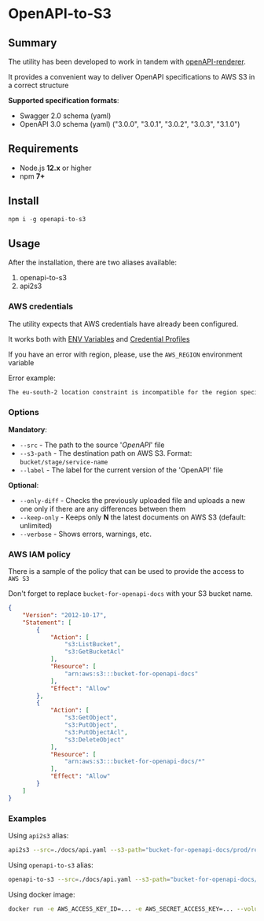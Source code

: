 # OpenAPI-to-S3


## Summary
The utility has been developed to work in tandem with [openAPI-renderer](https://github.com/velmie/openAPI-renderer). 

It provides a convenient way to deliver OpenAPI specifications to AWS S3 in a correct structure

**Supported specification formats**:
* Swagger 2.0 schema (yaml)
* OpenAPI 3.0 schema (yaml) ("3.0.0", "3.0.1", "3.0.2", "3.0.3", "3.1.0")

## Requirements

* Node.js **12.x** or higher
* npm **7+**

## Install

```js
npm i -g openapi-to-s3
```

## Usage

After the installation, there are two aliases available:

1. openapi-to-s3
2. api2s3

### AWS credentials

The utility expects that AWS credentials have already been configured.

It works both with [ENV Variables](https://docs.aws.amazon.com/sdk-for-php/v3/developer-guide/guide_credentials_environment.html) and [Credential Profiles](https://docs.aws.amazon.com/sdk-for-php/v3/developer-guide/guide_credentials_profiles.html) 

If you have an error with region, please, use the ``AWS_REGION`` environment variable

Error example:
```bash
The eu-south-2 location constraint is incompatible for the region specific endpoint this request was sent to.
```

### Options

**Mandatory**:

* ``--src`` - The path to the source '*OpenAPI*' file
* ``--s3-path`` - The destination path on AWS S3. Format: ``bucket/stage/service-name``
* ``--label`` - The label for the current version of the 'OpenAPI' file

**Optional**:

* ``--only-diff`` - Checks the previously uploaded file and uploads a new one only if there are any differences between them
* ``--keep-only`` - Keeps only **N** the latest documents on AWS S3 (default: unlimited)
* ``--verbose`` - Shows errors, warnings, etc.

### AWS IAM policy

There is a sample of the policy that can be used to provide the access to ``AWS S3``

Don't forget to replace ``bucket-for-openapi-docs`` with your S3 bucket name.

```JSON
{
    "Version": "2012-10-17",
    "Statement": [
        {
            "Action": [
                "s3:ListBucket",
                "s3:GetBucketAcl"
            ],
            "Resource": [
                "arn:aws:s3:::bucket-for-openapi-docs"
            ],
            "Effect": "Allow"
        },
        {
            "Action": [
                "s3:GetObject",
                "s3:PutObject",
                "s3:PutObjectAcl",
                "s3:DeleteObject"
            ],
            "Resource": [
                "arn:aws:s3:::bucket-for-openapi-docs/*"
            ],
            "Effect": "Allow"
        }
    ]
}
````

### Examples

Using ``api2s3`` alias: 
```bash
api2s3 --src=./docs/api.yaml --s3-path="bucket-for-openapi-docs/prod/reports" --label=$(date +%s)
```

Using ``openapi-to-s3`` alias:
```bash
openapi-to-s3 --src=./docs/api.yaml --s3-path="bucket-for-openapi-docs/dev/reports" --label=latest --keep-only=1 --only-diff
```

Using docker image:
```bash
docker run -e AWS_ACCESS_KEY_ID=... -e AWS_SECRET_ACCESS_KEY=... --volume /path/to/docs:/docs --rm -it velmie/openapi-to-s3 --src=/docs/api.yml --s3Path="bucket-for-openapi-docs/dev/reports" --label=$(date +%s)  --keep-only=1 --only-diff
```

